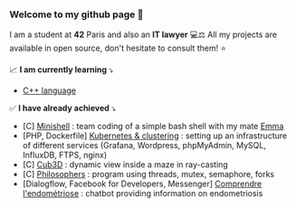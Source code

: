 ### Welcome to my github page 👋

I am a student at __42__ Paris and also an __IT lawyer__ 💻⚖️ 
All my projects are available in open source, don't hesitate to consult them! ⭐️ 

📈 __I am currently learning__ ⤵️
- [C++ language](https://github.com/JehanneDussert/cpp)

✅ __I have already achieved__ ⤵️
- [C] [Minishell](https://github.com/JehanneDussert/minishell) : team coding of a simple bash shell with my mate [Emma](https://github.com/ede-banv)
- [PHP, Dockerfile] [Kubernetes & clustering](https://github.com/JehanneDussert/ft_services) : setting up an infrastructure of different services (Grafana, Wordpress, phpMyAdmin, MySQL, InfluxDB, FTPS, nginx)
- [C] [Cub3D](https://github.com/JehanneDussert/Cub3D) : dynamic view inside a maze in ray-casting
- [C] [Philosophers](https://github.com/JehanneDussert/philosophers) : program using threads, mutex, semaphore, forks
- [Dialogflow, Facebook for Developers, Messenger] [Comprendre l'endométriose](https://www.facebook.com/comprendrelendo) : chatbot providing information on endometriosis
